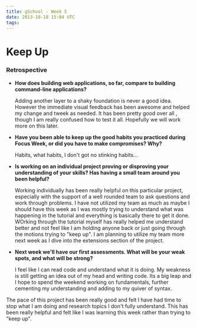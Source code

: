 ```yaml
---
title: gSchool - Week 5
date: 2013-10-18 15:04 UTC
tags:
---
```



<H1><b> Keep Up </b></H1>

<H3><b> Retrospective </b></H3>

<ul>

<li><b>How does building web applications, so far, compare to building command-line applications?</b></li>

Adding another layer to a shaky foundation is never a good idea.  However the immediate visual feedback has been awesome and helped my change and tweek as needed.  It has been pretty good over all , though I am really confused how to test it all.  Hopefully we will work more on this later.


<li><b>Have you been able to keep up the good habits you practiced during Focus Week, or did you have to make compromises? Why?</b></li>

Habits, what habits, I don't got no stinking habits...


<li><b>Is working on an individual project proving or disproving your understanding of your skills? Has having a small team around you been helpful?</b></li>

Working individually has been really helpful on this particular project, especially with the support of a well rounded team to ask questions and work through problems.  I have not utilized my team as much as maybe I should have this week as I was mostly trying to understand what was happening in the tutorial and everything is basically there to get it done. WOrking through the tutorial myself has really helped me understand better and not feel like I am holding anyone back or just going through the motions trying to "keep up". I am planning to utilize my team more next week as I dive into the extensions section of the project.


<li><b>Next week we'll have our first assessments. What will be your weak spots, and what will be strong?</b></li>

I feel like I can read code and understand what it is doing.  My weakness is still getting an idea out of my head and writing code.  Its a big leap and I hope to spend the weekend working on fundamentals, further cementing my understanding and adding to my quiver of syntax.

</ul>

The pace of this project has been really good and felt I have had time to stop what I am doing and research topics I don't fully understand.  This has been really helpful and felt like I was learning this week rather than trying to "keep up".
